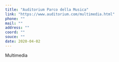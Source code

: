 ```yaml
---
title: "Auditorium Parco della Musica"
link: "https://www.auditorium.com/multimedia.html"
phone: ""
mail: ""
address: ""
coord: ""
souce: ""
date: 2020-04-02
---
```


Multimedia
